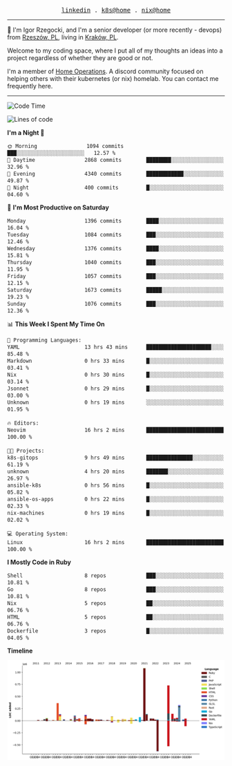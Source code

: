 <p align="center">
  <samp>
    <a href="https://www.linkedin.com/in/ajgon">linkedin</a> .
    <a href="https://github.com/deedee-ops/k8s-gitops">k8s@home</a> .
    <a href="https://github.com/deedee-ops/nixlab">nix@home</a>
  </samp>
</p>

----------------------------------------------------------------

:wave: I'm Igor Rzegocki, and I'm a senior developer (or more recently - devops) from [Rzeszów, PL](https://en.wikipedia.org/wiki/Rzesz%C3%B3w), living in [Kraków, PL](https://en.wikipedia.org/wiki/Krak%C3%B3w).

Welcome to my coding space, where I put all of my thoughts an ideas into a project regardless of whether they are good or not.

I'm a member of [Home Operations](https://discord.gg/home-operations). A discord community focused on helping others with their kubernetes (or nix) homelab. You can contact me frequently here.

----------------------------------------------------------------

<!--START_SECTION:waka-->
![Code Time](http://img.shields.io/badge/Code%20Time-874%20hrs%2046%20mins-blue)

![Lines of code](https://img.shields.io/badge/From%20Hello%20World%20I%27ve%20Written-4.2%20million%20lines%20of%20code-blue)

**I'm a Night 🦉** 

```text
🌞 Morning                1094 commits        ███░░░░░░░░░░░░░░░░░░░░░░   12.57 % 
🌆 Daytime                2868 commits        ████████░░░░░░░░░░░░░░░░░   32.96 % 
🌃 Evening                4340 commits        ████████████░░░░░░░░░░░░░   49.87 % 
🌙 Night                  400 commits         █░░░░░░░░░░░░░░░░░░░░░░░░   04.60 % 
```
📅 **I'm Most Productive on Saturday** 

```text
Monday                   1396 commits        ████░░░░░░░░░░░░░░░░░░░░░   16.04 % 
Tuesday                  1084 commits        ███░░░░░░░░░░░░░░░░░░░░░░   12.46 % 
Wednesday                1376 commits        ████░░░░░░░░░░░░░░░░░░░░░   15.81 % 
Thursday                 1040 commits        ███░░░░░░░░░░░░░░░░░░░░░░   11.95 % 
Friday                   1057 commits        ███░░░░░░░░░░░░░░░░░░░░░░   12.15 % 
Saturday                 1673 commits        █████░░░░░░░░░░░░░░░░░░░░   19.23 % 
Sunday                   1076 commits        ███░░░░░░░░░░░░░░░░░░░░░░   12.36 % 
```


📊 **This Week I Spent My Time On** 

```text
💬 Programming Languages: 
YAML                     13 hrs 43 mins      █████████████████████░░░░   85.48 % 
Markdown                 0 hrs 33 mins       █░░░░░░░░░░░░░░░░░░░░░░░░   03.41 % 
Nix                      0 hrs 30 mins       █░░░░░░░░░░░░░░░░░░░░░░░░   03.14 % 
Jsonnet                  0 hrs 29 mins       █░░░░░░░░░░░░░░░░░░░░░░░░   03.00 % 
Unknown                  0 hrs 19 mins       ░░░░░░░░░░░░░░░░░░░░░░░░░   01.95 % 

🔥 Editors: 
Neovim                   16 hrs 2 mins       █████████████████████████   100.00 % 

🐱‍💻 Projects: 
k8s-gitops               9 hrs 49 mins       ███████████████░░░░░░░░░░   61.19 % 
unknown                  4 hrs 20 mins       ███████░░░░░░░░░░░░░░░░░░   26.97 % 
ansible-k8s              0 hrs 56 mins       █░░░░░░░░░░░░░░░░░░░░░░░░   05.82 % 
ansible-os-apps          0 hrs 22 mins       █░░░░░░░░░░░░░░░░░░░░░░░░   02.33 % 
nix-machines             0 hrs 19 mins       █░░░░░░░░░░░░░░░░░░░░░░░░   02.02 % 

💻 Operating System: 
Linux                    16 hrs 2 mins       █████████████████████████   100.00 % 
```

**I Mostly Code in Ruby** 

```text
Shell                    8 repos             ███░░░░░░░░░░░░░░░░░░░░░░   10.81 % 
Go                       8 repos             ███░░░░░░░░░░░░░░░░░░░░░░   10.81 % 
Nix                      5 repos             ██░░░░░░░░░░░░░░░░░░░░░░░   06.76 % 
HTML                     5 repos             ██░░░░░░░░░░░░░░░░░░░░░░░   06.76 % 
Dockerfile               3 repos             █░░░░░░░░░░░░░░░░░░░░░░░░   04.05 % 
```



**Timeline**

![Lines of Code chart](https://raw.githubusercontent.com/ajgon/ajgon/master/assets/bar_graph.png)


<!--END_SECTION:waka-->
